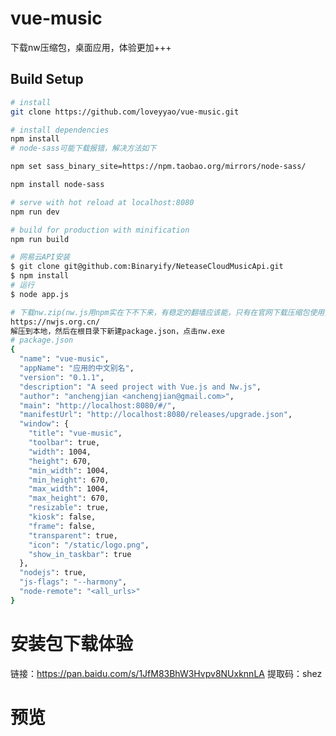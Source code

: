# vue-music
下载nw压缩包，桌面应用，体验更加+++
## Build Setup

``` bash
# install
git clone https://github.com/loveyyao/vue-music.git

# install dependencies
npm install
# node-sass可能下载报错，解决方法如下

npm set sass_binary_site=https://npm.taobao.org/mirrors/node-sass/

npm install node-sass

# serve with hot reload at localhost:8080
npm run dev

# build for production with minification
npm run build
```
``` bash
# 网易云API安装
$ git clone git@github.com:Binaryify/NeteaseCloudMusicApi.git
$ npm install
# 运行
$ node app.js
```
``` bash
# 下载nw.zip(nw.js用npm实在下不下来，有稳定的翻墙应该能，只有在官网下载压缩包使用)
https://nwjs.org.cn/
解压到本地，然后在根目录下新建package.json，点击nw.exe
# package.json
{
  "name": "vue-music",
  "appName": "应用的中文别名",
  "version": "0.1.1",
  "description": "A seed project with Vue.js and Nw.js",
  "author": "anchengjian <anchengjian@gmail.com>",
  "main": "http://localhost:8080/#/",
  "manifestUrl": "http://localhost:8080/releases/upgrade.json",
  "window": {
    "title": "vue-music",
    "toolbar": true,
    "width": 1004,
    "height": 670,
    "min_width": 1004,
    "min_height": 670,
    "max_width": 1004,
    "max_height": 670,
    "resizable": true,
    "kiosk": false,
    "frame": false,
    "transparent": true,
    "icon": "/static/logo.png",
    "show_in_taskbar": true
  },
  "nodejs": true,
  "js-flags": "--harmony",
  "node-remote": "<all_urls>"
}
```
# 安装包下载体验
链接：https://pan.baidu.com/s/1JfM83BhW3Hvpv8NUxknnLA 
提取码：shez
# 预览 
<p align="center">
  <img src=""/>
  <img src=""/>
  
  <img src=""/>
  <img src="" />
</p>

